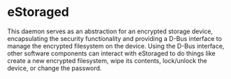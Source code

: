 # eStoraged

This daemon serves as an abstraction for an encrypted storage device,
encapsulating the security functionality and providing a D-Bus interface to
manage the encrypted filesystem on the device. Using the D-Bus interface, other
software components can interact with eStoraged to do things like create a new
encrypted filesystem, wipe its contents, lock/unlock the device, or change the
password.
